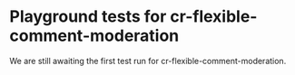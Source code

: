 # Playground tests for cr-flexible-comment-moderation
We are still awaiting the first test run for cr-flexible-comment-moderation.
